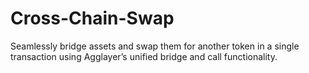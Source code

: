 # Cross-Chain-Swap
Seamlessly bridge assets and swap them for another token in a single transaction using Agglayer’s unified bridge and call functionality.
